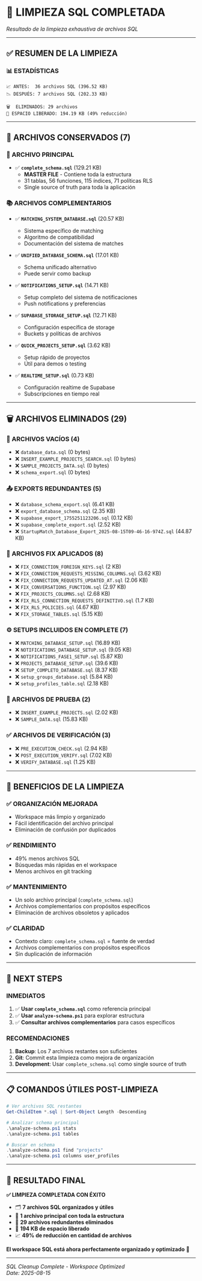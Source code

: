# 🧹 LIMPIEZA SQL COMPLETADA
*Resultado de la limpieza exhaustiva de archivos SQL*

---

## ✅ **RESUMEN DE LA LIMPIEZA**

### **📊 ESTADÍSTICAS**
```
📈 ANTES:  36 archivos SQL (396.52 KB)
📉 DESPUÉS: 7 archivos SQL (202.33 KB)

🗑️  ELIMINADOS: 29 archivos
💾 ESPACIO LIBERADO: 194.19 KB (49% reducción)
```

---

## 📁 **ARCHIVOS CONSERVADOS (7)**

### **🎯 ARCHIVO PRINCIPAL**
- ✅ **`complete_schema.sql`** (129.21 KB)
  - **MASTER FILE** - Contiene toda la estructura
  - 31 tablas, 56 funciones, 115 índices, 71 políticas RLS
  - Single source of truth para toda la aplicación

### **📚 ARCHIVOS COMPLEMENTARIOS**
- ✅ **`MATCHING_SYSTEM_DATABASE.sql`** (20.57 KB)
  - Sistema específico de matching
  - Algoritmo de compatibilidad
  - Documentación del sistema de matches

- ✅ **`UNIFIED_DATABASE_SCHEMA.sql`** (17.01 KB)
  - Schema unificado alternativo
  - Puede servir como backup

- ✅ **`NOTIFICATIONS_SETUP.sql`** (14.71 KB)
  - Setup completo del sistema de notificaciones
  - Push notifications y preferencias

- ✅ **`SUPABASE_STORAGE_SETUP.sql`** (12.71 KB)
  - Configuración específica de storage
  - Buckets y políticas de archivos

- ✅ **`QUICK_PROJECTS_SETUP.sql`** (3.62 KB)
  - Setup rápido de proyectos
  - Útil para demos o testing

- ✅ **`REALTIME_SETUP.sql`** (0.73 KB)
  - Configuración realtime de Supabase
  - Subscripciones en tiempo real

---

## 🗑️ **ARCHIVOS ELIMINADOS (29)**

### **📁 ARCHIVOS VACÍOS (4)**
- ❌ `database_data.sql` (0 bytes)
- ❌ `INSERT_EXAMPLE_PROJECTS_SEARCH.sql` (0 bytes)  
- ❌ `SAMPLE_PROJECTS_DATA.sql` (0 bytes)
- ❌ `schema_export.sql` (0 bytes)

### **📤 EXPORTS REDUNDANTES (5)**
- ❌ `database_schema_export.sql` (6.41 KB)
- ❌ `export_database_schema.sql` (2.35 KB)
- ❌ `supabase_export_1755251123206.sql` (0.12 KB)
- ❌ `supabase_complete_export.sql` (2.52 KB)
- ❌ `StartupMatch_Database_Export_2025-08-15T09-46-16-974Z.sql` (44.87 KB)

### **🔧 ARCHIVOS FIX APLICADOS (8)**
- ❌ `FIX_CONNECTION_FOREIGN_KEYS.sql` (2 KB)
- ❌ `FIX_CONNECTION_REQUESTS_MISSING_COLUMNS.sql` (3.62 KB)
- ❌ `FIX_CONNECTION_REQUESTS_UPDATED_AT.sql` (2.06 KB)
- ❌ `FIX_CONVERSATIONS_FUNCTION.sql` (2.97 KB)
- ❌ `FIX_PROJECTS_COLUMNS.sql` (2.68 KB)
- ❌ `FIX_RLS_CONNECTION_REQUESTS_DEFINITIVO.sql` (1.7 KB)
- ❌ `FIX_RLS_POLICIES.sql` (4.67 KB)
- ❌ `FIX_STORAGE_TABLES.sql` (5.15 KB)

### **⚙️ SETUPS INCLUIDOS EN COMPLETE (7)**
- ❌ `MATCHING_DATABASE_SETUP.sql` (16.89 KB)
- ❌ `NOTIFICATIONS_DATABASE_SETUP.sql` (9.05 KB)
- ❌ `NOTIFICATIONS_FASE1_SETUP.sql` (5.87 KB)
- ❌ `PROJECTS_DATABASE_SETUP.sql` (39.6 KB)
- ❌ `SETUP_COMPLETO_DATABASE.sql` (8.37 KB)
- ❌ `setup_groups_database.sql` (5.84 KB)
- ❌ `setup_profiles_table.sql` (2.18 KB)

### **🧪 ARCHIVOS DE PRUEBA (2)**
- ❌ `INSERT_EXAMPLE_PROJECTS.sql` (2.02 KB)
- ❌ `SAMPLE_DATA.sql` (15.83 KB)

### **✅ ARCHIVOS DE VERIFICACIÓN (3)**
- ❌ `PRE_EXECUTION_CHECK.sql` (2.94 KB)
- ❌ `POST_EXECUTION_VERIFY.sql` (7.02 KB)
- ❌ `VERIFY_DATABASE.sql` (1.25 KB)

---

## 🎯 **BENEFICIOS DE LA LIMPIEZA**

### **✅ ORGANIZACIÓN MEJORADA**
- Workspace más limpio y organizado
- Fácil identificación del archivo principal
- Eliminación de confusión por duplicados

### **✅ RENDIMIENTO**
- 49% menos archivos SQL
- Búsquedas más rápidas en el workspace
- Menos archivos en git tracking

### **✅ MANTENIMIENTO**
- Un solo archivo principal (`complete_schema.sql`)
- Archivos complementarios con propósitos específicos
- Eliminación de archivos obsoletos y aplicados

### **✅ CLARIDAD**
- Contexto claro: `complete_schema.sql` = fuente de verdad
- Archivos complementarios con propósitos específicos
- Sin duplicación de información

---

## 🚀 **NEXT STEPS**

### **INMEDIATOS**
1. ✅ **Usar `complete_schema.sql`** como referencia principal
2. ✅ **Usar `analyze-schema.ps1`** para explorar estructura
3. ✅ **Consultar archivos complementarios** para casos específicos

### **RECOMENDACIONES**
1. **Backup**: Los 7 archivos restantes son suficientes
2. **Git**: Commit esta limpieza como mejora de organización
3. **Development**: Usar `complete_schema.sql` como single source of truth

---

## 📋 **COMANDOS ÚTILES POST-LIMPIEZA**

```powershell
# Ver archivos SQL restantes
Get-ChildItem *.sql | Sort-Object Length -Descending

# Analizar schema principal
.\analyze-schema.ps1 stats
.\analyze-schema.ps1 tables

# Buscar en schema
.\analyze-schema.ps1 find "projects"
.\analyze-schema.ps1 columns user_profiles
```

---

## 🎊 **RESULTADO FINAL**

**✅ LIMPIEZA COMPLETADA CON ÉXITO**

- 🗂️  **7 archivos SQL organizados y útiles**
- 🎯 **1 archivo principal con toda la estructura**
- 🧹 **29 archivos redundantes eliminados**
- 💾 **194 KB de espacio liberado**
- 📈 **49% de reducción en cantidad de archivos**

**El workspace SQL está ahora perfectamente organizado y optimizado** 🚀

---

*SQL Cleanup Complete - Workspace Optimized*  
*Date: 2025-08-15*
